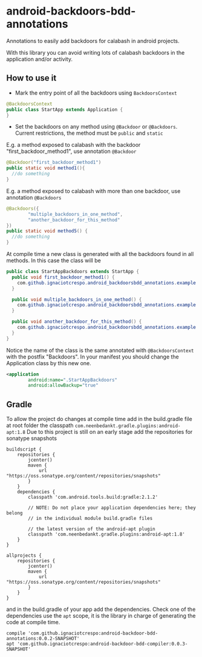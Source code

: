 # android-backdoors-bdd-annotations
Annotations to easily add backdoors for calabash in android projects.

With this library you can avoid writing lots of calabash backdoors in the application and/or activity.

## How to use it

* Mark the entry point of all the backdoors using `BackdoorsContext`

```java
@BackdoorsContext
public class StartApp extends Application {
}
```

* Set the backdoors on any method using `@Backdoor` or `@Backdoors`. Current restrictions, the method must be `public` and `static`

E.g. a method exposed to calabash with the backdoor "first_backdoor_method1", use annotation `@Backdoor`
```java
@Backdoor("first_backdoor_method1")
public static void method1(){
  //do something
}
```

E.g. a method exposed to calabash with more than one backdoor, use annotation `@Backdoors`
```java
@Backdoors({
        "multiple_backdoors_in_one_method",
        "another_backdoor_for_this_method"
})
public static void method5() {
  //do something
}
```

At compile time a new class is generated with all the backdoors found in all methods. In this case the class will be
```java
public class StartAppBackdoors extends StartApp {
  public void first_backdoor_method1() {
    com.github.ignaciotcrespo.android_backdoorsbdd_annotations.example.utils.Example1.method1();
  }

  public void multiple_backdoors_in_one_method() {
    com.github.ignaciotcrespo.android_backdoorsbdd_annotations.example.utils.Example2.method5();
  }

  public void another_backdoor_for_this_method() {
    com.github.ignaciotcrespo.android_backdoorsbdd_annotations.example.utils.Example2.method5();
  }
}
```

Notice the name of the class is the same annotated with `@BackdoorsContext` with the postfix "Backdoors". In your manifest you should change the Application class by this new one.
```xml
<application
        android:name=".StartAppBackdoors"
        android:allowBackup="true"
```

## Gradle

To allow the project do changes at compile time add in the build.gradle file at root folder the classpath `com.neenbedankt.gradle.plugins:android-apt:1.8`
Due to this project is still on an early stage add the repositories for sonatype snapshots
```
buildscript {
    repositories {
        jcenter()
        maven {
            url "https://oss.sonatype.org/content/repositories/snapshots"
        }
    }
    dependencies {
        classpath 'com.android.tools.build:gradle:2.1.2'

        // NOTE: Do not place your application dependencies here; they belong
        // in the individual module build.gradle files

        // the latest version of the android-apt plugin
        classpath 'com.neenbedankt.gradle.plugins:android-apt:1.8'
    }
}

allprojects {
    repositories {
        jcenter()
        maven {
            url "https://oss.sonatype.org/content/repositories/snapshots"
        }
    }
}
```

and in the build.gradle of your app add the dependencies. Check one of the dependencies use the `apt` scope, it is the library in charge of generating the code at compile time.
```
compile 'com.github.ignaciotcrespo:android-backdoor-bdd-annotations:0.0.2-SNAPSHOT'
apt 'com.github.ignaciotcrespo:android-backdoor-bdd-compiler:0.0.3-SNAPSHOT'
```
